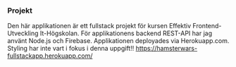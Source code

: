 

### Projekt

Den här applikationen är ett fullstack projekt för kursen Effektiv Frontend-Utveckling It-Högskolan. För applikationens backend REST-API har jag använt Node.js och Firebase. Applikationen deployades via Herokuapp.com. Styling har inte vart i fokus i denna uppgift!!
https://hamsterwars-fullstackapp.herokuapp.com/
